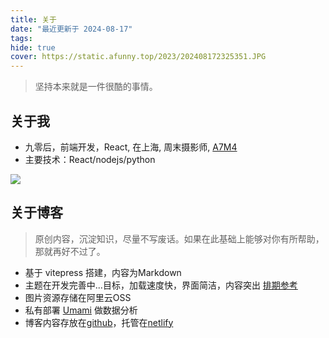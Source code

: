 ```yaml
---
title: 关于
date: "最近更新于 2024-08-17"
tags:
hide: true
cover: https://static.afunny.top/2023/202408172325351.JPG
---
```


> 坚持本来就是一件很酷的事情。

## 关于我
- 九零后，前端开发，React, 在上海, 周末摄影师, [A7M4](/my-camera)
- 主要技术：React/nodejs/python

![](https://static.afunny.top/2023/202408172212620.jpg)

## 关于博客
> 原创内容，沉淀知识，尽量不写废话。如果在此基础上能够对你有所帮助，那就再好不过了。
- 基于 vitepress 搭建，内容为Markdown
- 主题在开发完善中...目标，加载速度快，界面简洁，内容突出 [排期参考](/theme-schedule)
- 图片资源存储在阿里云OSS
- 私有部署 [Umami](https://github.com/umami-software/umami) 做数据分析
- 博客内容存放在[github](https://github.com/yoodz)，托管在[netlify](https://www.netlify.com/)
